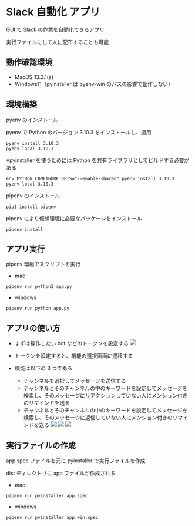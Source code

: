 # Slack 自動化 アプリ

GUI で Slack の作業を自動化できるアプリ

実行ファイルにして人に配布することも可能

## 動作確認環境

- MacOS 13.3.1(a)
- Windows11（pyinstaller は pyenv-win のパスの影響で動作しない）

## 環境構築

pyenv のインストール

pyenv で Python のバージョン 3.10.3 をインストールし、適用

```
pyenv install 3.10.3
pyenv local 3.10.3
```

※pyinstaller を使うためには Python を共有ライブラリとしてビルドする必要がある

```
env PYTHON_CONFIGURE_OPTS="--enable-shared" pyenv install 3.10.3
pyenv local 3.10.3
```

pipenv のインストール

```
pip3 install pipenv
```

pipenv により仮想環境に必要なパッケージをインストール

```
pipenv install
```

## アプリ実行

pipenv 環境でスクリプトを実行

- mac
```
pipenv run python3 app.py
```
- windows
```
pipenv run python app.py
```
## アプリの使い方

- まずは操作したい bot などのトークンを設定する
  <image src="images/image1.png">

- トークンを設定すると、機能の選択画面に遷移する
- 機能は以下の 3 つである
  - チャンネルを選択してメッセージを送信する
  - チャンネルとそのチャンネルの中のキーワードを設定してメッセージを検索し、そのメッセージにリアクションしていない人にメンション付きのリマインドを送る
  - チャンネルとそのチャンネルの中のキーワードを設定してメッセージを検索し、そのメッセージに返信していない人にメンション付きのリマインドを送る
    <image src="images/image2.png">
    <image src="images/image3.png">
    <image src="images/image4.png">

## 実行ファイルの作成

app.spec ファイルを元に pyinstaller で実行ファイルを作成

dist ディレクトリに app ファイルが作成される

- mac
```
pipenv run pyinstaller app.spec
```

- windows
```
pipenv run pyinstaller app.win.spec
```
